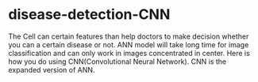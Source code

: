 # disease-detection-CNN
The Cell can certain features than help doctors to make decision whether you can a certain disease or not. ANN model will take long time for image classification and can only work in images concentrated in center. Here is how you do using CNN(Convolutional Neural Network). CNN is the expanded version of ANN. 
